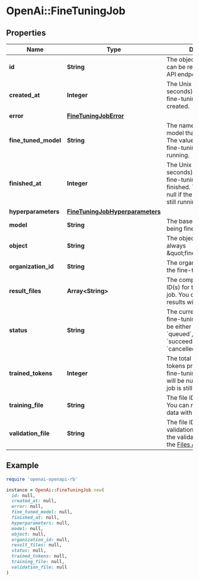 # OpenAi::FineTuningJob

## Properties

| Name | Type | Description | Notes |
| ---- | ---- | ----------- | ----- |
| **id** | **String** | The object identifier, which can be referenced in the API endpoints. |  |
| **created_at** | **Integer** | The Unix timestamp (in seconds) for when the fine-tuning job was created. |  |
| **error** | [**FineTuningJobError**](FineTuningJobError.md) |  |  |
| **fine_tuned_model** | **String** | The name of the fine-tuned model that is being created. The value will be null if the fine-tuning job is still running. |  |
| **finished_at** | **Integer** | The Unix timestamp (in seconds) for when the fine-tuning job was finished. The value will be null if the fine-tuning job is still running. |  |
| **hyperparameters** | [**FineTuningJobHyperparameters**](FineTuningJobHyperparameters.md) |  |  |
| **model** | **String** | The base model that is being fine-tuned. |  |
| **object** | **String** | The object type, which is always \&quot;fine_tuning.job\&quot;. |  |
| **organization_id** | **String** | The organization that owns the fine-tuning job. |  |
| **result_files** | **Array&lt;String&gt;** | The compiled results file ID(s) for the fine-tuning job. You can retrieve the results with the [Files API](/docs/api-reference/files/retrieve-contents). |  |
| **status** | **String** | The current status of the fine-tuning job, which can be either &#x60;validating_files&#x60;, &#x60;queued&#x60;, &#x60;running&#x60;, &#x60;succeeded&#x60;, &#x60;failed&#x60;, or &#x60;cancelled&#x60;. |  |
| **trained_tokens** | **Integer** | The total number of billable tokens processed by this fine-tuning job. The value will be null if the fine-tuning job is still running. |  |
| **training_file** | **String** | The file ID used for training. You can retrieve the training data with the [Files API](/docs/api-reference/files/retrieve-contents). |  |
| **validation_file** | **String** | The file ID used for validation. You can retrieve the validation results with the [Files API](/docs/api-reference/files/retrieve-contents). |  |

## Example

```ruby
require 'openai-openapi-rb'

instance = OpenAi::FineTuningJob.new(
  id: null,
  created_at: null,
  error: null,
  fine_tuned_model: null,
  finished_at: null,
  hyperparameters: null,
  model: null,
  object: null,
  organization_id: null,
  result_files: null,
  status: null,
  trained_tokens: null,
  training_file: null,
  validation_file: null
)
```

